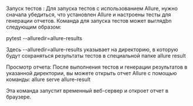 Запуск тестов :
Для запуска тестов с использованием Allure, нужно сначала убедиться, что  установлен Allure и настроены тесты для генерации отчетов. Команда для запуска тестов может выглядbn следующим образом: 

pytest  --alluredir=allure-results

Здесь --alluredir=allure-results указывает на директорию, в которую будут сохраняться результаты тестов в специальной папке allure result

Просмотр отчета: После выполнения тестов и генерации результатов в указанной директории, вы можете открыть отчет Allure с помощью команды:
allure serve allure-result

Эта команда запустит временный веб-сервер и откроет отчет в браузере.
